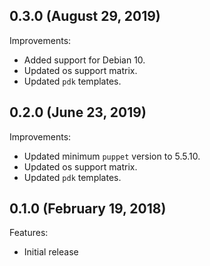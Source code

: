 ## 0.3.0 (August 29, 2019)

Improvements:

- Added support for Debian 10.
- Updated os support matrix.
- Updated `pdk` templates.

## 0.2.0 (June 23, 2019)

Improvements:

- Updated minimum `puppet` version to 5.5.10.
- Updated os support matrix.
- Updated `pdk` templates.

## 0.1.0 (February 19, 2018)

Features:

  - Initial release
